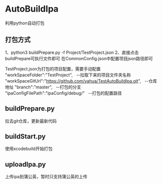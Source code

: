 # AutoBuildIpa
利用python自动打包

## 打包方式
1、python3 buildPrepare.py -f Project/TestProject.json
2、直接点击buildPrepare可执行文件即可  在CommonConfig.json中配置项目json路径即可



TestProject.json为打包的项目配置，需要手动配置
"workSpaceFolder":"TestProject",    --拉取下来的项目文件夹名称
"workSpaceGitUrl":"https://github.com/yahua/TestAutoBuildIpa.git",   --仓库地址
"branch":"master",    --打包的分支
"ipaConfigFilePath":"ipaConfig/debug/"   --打包的配置路径

## buildPrepare.py
拉去git仓库，更新最新代码

## buildStart.py
使用xcodebuild开始打包

## uploadIpa.py
上传ipa到蒲公英，暂时只支持蒲公英的上传
